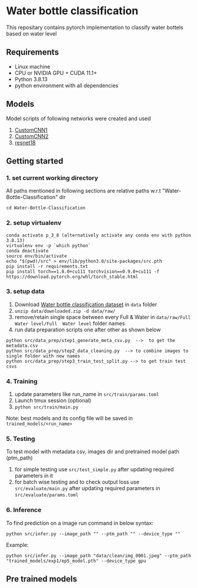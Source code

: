 # Water bottle classification
This repositary contains pytorch implementation to classify water bottels based on water level


## Requirements
- Linux machine
- CPU or NVIDIA GPU + CUDA 11.1+
- Python 3.8.13
- python environment with all dependencies


## Models
Model scripts of following networks were created and used
1. [CustomCNN1](https://www.kaggle.com/code/basu369victor/pytorch-tutorial-the-classification/notebook#The-Neural-Network)
2. [CustomCNN2](https://www.kaggle.com/code/ashmalvayani/96-67-accuracy-with-cnn-s)
3. [resnet18](https://pytorch.org/vision/0.8/models.html)

## Getting started

### 1. set current working directory
All paths mentioned in following sections are relative paths w.r.t "Water-Bottle-Classification" dir

```cd Water-Bottle-Classification```


### 2. setup virtualenv
```
conda activate p_3_8 (alternatively activate any conda env with python 3.8.13)
virtualenv env -p `which python`
conda deactivate
source env/bin/activate
echo "$(pwd)/src" > env/lib/python3.8/site-packages/src.pth
pip install -r requirements.txt
pip install torch==1.8.0+cu111 torchvision==0.9.0+cu111 -f https://download.pytorch.org/whl/torch_stable.html
```

### 3. setup data
1. Download [Water bottle classification dataset](https://www.kaggle.com/datasets/chethuhn/water-bottle-dataset) in `data` folder
2. ```unzip data/downloaded.zip -d data/raw/```
3. remove/retain single space between every Full & Water in `data/raw/Full  Water level/Full  Water level` folder names
4. run data preparation scripts one after other as shown below
```
python src/data_prep/step1_generate_meta_csv.py  -->  to get the metadata.csv
python src/data_prep/step2_data_cleaning.py  --> to combine images to single folder with new names
python src/data_prep/step3_train_test_split.py --> to get train test csvs
```

### 4. Training
1. update parameters like run_name in `src/train/params.toml`
2. Launch tmux session (optional)
3. `python src/train/main.py`

Note: best models and its config file will be saved in `trained_models/<run_name>`

### 5. Testing
To test model with metadata csv, images dir and pretrained model path (ptm_path)
1. for simple testing use `src/test_simple.py` after updating required parameters in it
2. for batch wise testing and to check output loss use `src/evaluate/main.py` after updating required parameters in `src/evaluate/params.toml`

### 6. Inference
To find prediction on a image run command in below syntax:
``` 
python src/infer.py --image_path "" --ptm_path "" --device_type "" 
```
Example:
```
python src/infer.py --image_path "data/clean/img_0001.jpeg" --ptm_path "trained_models/exp1/ep5_model.pth" --device_type gpu
```

## Pre trained models
